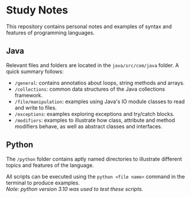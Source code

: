 # Study Notes

This repository contains personal notes and examples of syntax and features of programming languages.

## Java

Relevant files and folders are located in the `java/src/com/java` folder. A quick summary follows:

- `/general`: contains annotatios about loops, string methods and arrays.
- `/collections`: common data structures of the Java collections framework.
- `/file/manipulation`: examples using Java's IO module classes to read and write to files.
- `/exceptions`: examples exploring exceptions and try/catch blocks.
- `/modifiers`: examples to illustrate how class, attribute and method modifiers behave, as well as abstract classes and interfaces.

## Python

The `/python` folder contains aptly named directories to illustrate different topics and features of the language.

All scripts can be executed using the `python <file name>` command in the terminal to produce examples.   
*Note: python version 3.10 was used to test these scripts.*
